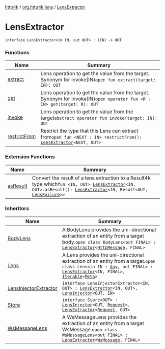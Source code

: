 [http4k](../../index.md) / [org.http4k.lens](../index.md) / [LensExtractor](./index.md)

# LensExtractor

`interface LensExtractor<in IN, out OUT> : (IN) -> OUT`

### Functions

| Name | Summary |
|---|---|
| [extract](extract.md) | Lens operation to get the value from the target. Synonym for invoke(IN)`open fun extract(target: IN): OUT` |
| [get](get.md) | Lens operation to get the value from the target. Synonym for invoke(IN)`open operator fun <R : IN> get(target: R): OUT` |
| [invoke](invoke.md) | Lens operation to get the value from the target`abstract operator fun invoke(target: IN): OUT` |
| [restrictFrom](restrict-from.md) | Restrict the type that this Lens can extract from`open fun <NEXT : IN> restrictFrom(): `[`LensExtractor`](./index.md)`<NEXT, OUT>` |

### Extension Functions

| Name | Summary |
|---|---|
| [asResult](../as-result.md) | Convert the result of a lens extraction to a Result4k type which`fun <IN, OUT> `[`LensExtractor`](./index.md)`<IN, OUT>.asResult(): `[`LensExtractor`](./index.md)`<IN, Result<OUT, `[`LensFailure`](../-lens-failure/index.md)`>>` |

### Inheritors

| Name | Summary |
|---|---|
| [BodyLens](../-body-lens/index.md) | A BodyLens provides the uni-directional extraction of an entity from a target body.`open class BodyLens<out FINAL> : `[`LensExtractor`](./index.md)`<`[`HttpMessage`](../../org.http4k.core/-http-message/index.md)`, FINAL>` |
| [Lens](../-lens/index.md) | A Lens provides the uni-directional extraction of an entity from a target.`open class Lens<in IN : `[`Any`](https://kotlinlang.org/api/latest/jvm/stdlib/kotlin/-any/index.html)`, out FINAL> : `[`LensExtractor`](./index.md)`<IN, FINAL>, `[`Iterable`](https://kotlinlang.org/api/latest/jvm/stdlib/kotlin.collections/-iterable/index.html)`<`[`Meta`](../-meta/index.md)`>` |
| [LensInjectorExtractor](../-lens-injector-extractor.md) | `interface LensInjectorExtractor<IN, OUT> : `[`LensExtractor`](./index.md)`<IN, OUT>, `[`LensInjector`](../-lens-injector/index.md)`<OUT, IN>` |
| [Store](../../org.http4k.core/-store/index.md) | `interface Store<OUT> : `[`LensInjector`](../-lens-injector/index.md)`<OUT, `[`Request`](../../org.http4k.core/-request/index.md)`>, `[`LensExtractor`](./index.md)`<`[`Request`](../../org.http4k.core/-request/index.md)`, OUT>` |
| [WsMessageLens](../-ws-message-lens/index.md) | A WsMessageLens provides the extraction of an entity from a target WsMessage.`open class WsMessageLens<out FINAL> : `[`LensExtractor`](./index.md)`<`[`WsMessage`](../../org.http4k.websocket/-ws-message/index.md)`, FINAL>` |
